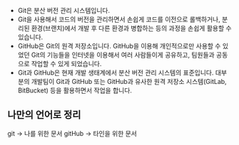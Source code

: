 
- Git은 분산 버전 관리 시스템입니다.
-   Git을 사용해서 코드의 버전을 관리하면서 손쉽게 코드를 이전으로 롤백하거나, 분리된 환경(브랜치)에서 개발 후 다른 환경과 병합하는 등의 과정을 손쉽게 활용할 수 있습니다.
-   GitHub은 Git의 원격 저장소입니다. GitHub을 이용해 개인적으로만 사용할 수 있었던 Git의 기능들을 인터넷을 이용해서 여러 사람들이게 공유하고, 팀원들과 공동으로 작업할 수 있게 되었습니다.
-   Git과 GitHub은 현재 개발 생태계에서 분산 버전 관리 시스템의 표준입니다. 대부분의 개발팀이 Git과 GitHub 또는 GitHub과 유사한 원격 저장소 시스템(GitLab, BitBucket) 등을 활용하면서 작업을 합니다.

## 나만의 언어로 정리
git -> 나를 위한 문서 
gitHub -> 타인을 위한 문서
>

